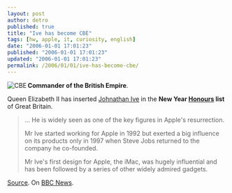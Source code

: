 ```yaml
---
layout: post
author: detro
published: true
title: "Ive has become CBE"
tags: [hw, apple, it, curiosity, english]
date: "2006-01-01 17:01:23"
published: "2006-01-01 17:01:23"
updated: "2006-01-01 17:01:23"
permalink: /2006/01/01/ive-has-become-cbe/
---
```


<img src="http://upload.wikimedia.org/wikipedia/en/thumb/9/95/Cmdr_of_the_British_Empire_badge.JPG/150px-Cmdr_of_the_British_Empire_badge.JPG" alt="CBE" align="left" />
<strong>Commander of the British Empire</strong>.

Queen Elizabeth II has inserted <a href="http://en.wikipedia.org/wiki/Jonathan_Ive" title="John Ive on Wikipedia" target="_new">Johnathan Ive</a> in the <strong>New Year <a href="http://en.wikipedia.org/wiki/Order_of_the_British_Empire" target="_new">Honours</a> list</strong> of Great Britain.

<blockquote>... He is widely seen as one of the key figures in Apple's resurrection.

Mr Ive started working for Apple in 1992 but exerted a big influence on its products only in 1997 when Steve Jobs returned to the company he co-founded.

Mr Ive's first design for Apple, the iMac, was hugely influential and has been followed by a series of other widely admired gadgets.</blockquote>

<a href="http://www.melablog.it/post/1278/jonathan-ive-re-dei-gadget-a-servizio-di-sua-maesta">Source</a>.
On <a href="http://news.bbc.co.uk/1/hi/technology/4569912.stm">BBC News</a>.

